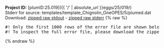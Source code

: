 **Project ID:** [plumID:25.019]({{ '/' | absolute_url }}eggs/25/019/)  
Stderr for source:  templates/template_Chignolin_OneOPES/5/plumed.dat   
Download: [zipped raw stdout](plumed.dat.plumed_master.stdout.txt.zip) - [zipped raw stderr](plumed.dat.plumed_master.stderr.txt.zip) 
{% raw %}
<pre>
#! Only the first 1000 rows of the error file are shown below
#! To inspect the full error file, please download the zipped raw stderr file above
</pre>
{% endraw %}
